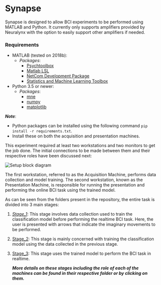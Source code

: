 # Synapse



Synapse is designed to allow BCI experiments to be performed using MATLAB and Python. It currently only supports amplifiers provided by Neuralynx with the option to easily support other amplifiers if needed.


### Requirements

* MATLAB (tested on 2018b):
  * *Packages*:
    * [Psychtoolbox](http://psychtoolbox.org/)
    * [Matlab LSL](https://github.com/sccn/labstreaminglayer)
    * [NetCom Development Package](https://neuralynx.com/software/netcom-development-package)
    * [Statistics and Machine Learning Toolbox](https://www.mathworks.com/products/statistics.html)
* Python 3.5 or newer:
  * *Packages*:
    * [mne](https://www.martinos.org/mne/stable/index.html)
    * [numpy](http://www.numpy.org/)
    * [matplotlib](https://matplotlib.org/)

***Note***: 

* Python packages can be installed using the following command `pip install -r requirements.txt`.
* Install these on both the acquisition and presentation machines.



This experiment required at least two workstations and two monitors to get the job done. The initial connections to be made between them and their respective roles have been discussed next:

![Setup block diagram](https://i.ibb.co/YTtnzmf/ECo-G-BCI-connection-block-diagram.png)



The first workstation, referred to as the Acquisition Machine, performs data collection and model training. The second workstation, known as the Presentation Machine, is responsible for running the presentation and performing the online BCI task using the trained model.

As can be seen from the folders present in the repository, the entire task is divided into 3 main stages:

1. *[Stage\_1](https://github.com/Naresh1318/ECoG_BCI/tree/master/Stage_1_signal_acquisition)*: This stage involves data collection used to train the classification model before performing the realtime BCI task. Here, the user is presented with arrows that indicate the imaginary movements to be performed. 

2. [Stage\_2](https://github.com/Naresh1318/ECoG_BCI/tree/master/Stage_2_training): This stage is mainly concerned with training the classification model using the data collected in the previous stage.

3. [Stage\_3](https://github.com/Naresh1318/ECoG_BCI/tree/master/Stage_3_online): This stage uses the trained model to perform the BCI task in realtime. 

   ***More details on these stages including the role of each of the machines can be found in their respective folder or by clicking on them.***​

